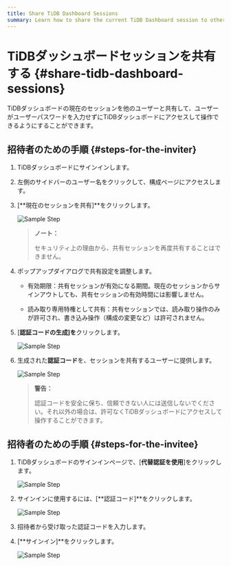 ```yaml
---
title: Share TiDB Dashboard Sessions
summary: Learn how to share the current TiDB Dashboard session to other users.
---
```


# TiDBダッシュボードセッションを共有する {#share-tidb-dashboard-sessions}

TiDBダッシュボードの現在のセッションを他のユーザーと共有して、ユーザーがユーザーパスワードを入力せずにTiDBダッシュボードにアクセスして操作できるようにすることができます。

## 招待者のための手順 {#steps-for-the-inviter}

1.  TiDBダッシュボードにサインインします。

2.  左側のサイドバーのユーザー名をクリックして、構成ページにアクセスします。

3.  [**現在のセッションを共有]**をクリックします。

    ![Sample Step](https://docs-download.pingcap.com/media/images/docs/dashboard/dashboard-session-share-settings-1.png)

    > **ノート：**
    >
    > セキュリティ上の理由から、共有セッションを再度共有することはできません。

4.  ポップアップダイアログで共有設定を調整します。

    -   有効期限：共有セッションが有効になる期間。現在のセッションからサインアウトしても、共有セッションの有効時間には影響しません。

    -   読み取り専用特権として共有：共有セッションでは、読み取り操作のみが許可され、書き込み操作（構成の変更など）は許可されません。

5.  [**認証コードの生成]を**クリックします。

    ![Sample Step](https://docs-download.pingcap.com/media/images/docs/dashboard/dashboard-session-share-settings-2.png)

6.  生成された**認証コード**を、セッションを共有するユーザーに提供します。

    ![Sample Step](https://docs-download.pingcap.com/media/images/docs/dashboard/dashboard-session-share-settings-3.png)

    > **警告：**
    >
    > 認証コードを安全に保ち、信頼できない人には送信しないでください。それ以外の場合は、許可なくTiDBダッシュボードにアクセスして操作することができます。

## 招待者のための手順 {#steps-for-the-invitee}

1.  TiDBダッシュボードのサインインページで、[**代替認証を使用**]をクリックします。

    ![Sample Step](https://docs-download.pingcap.com/media/images/docs/dashboard/dashboard-session-share-signin-1.png)

2.  サインインに使用するには、[**認証コード]**をクリックします。

    ![Sample Step](https://docs-download.pingcap.com/media/images/docs/dashboard/dashboard-session-share-signin-2.png)

3.  招待者から受け取った認証コードを入力します。

4.  [**サインイン]**をクリックします。

    ![Sample Step](https://docs-download.pingcap.com/media/images/docs/dashboard/dashboard-session-share-signin-3.png)
